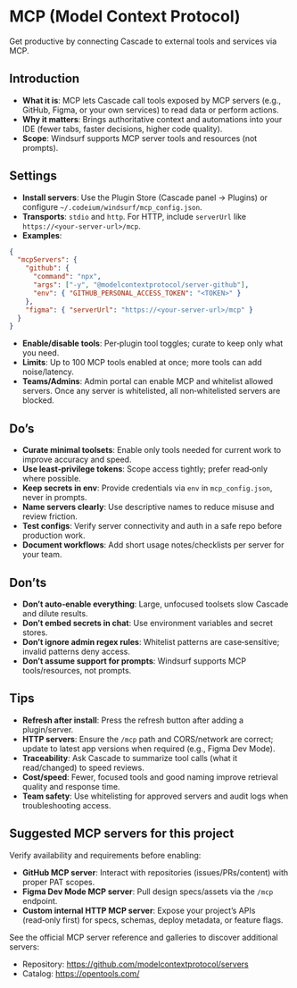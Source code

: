 # MCP (Model Context Protocol)

Get productive by connecting Cascade to external tools and services via MCP.

## Introduction
- **What it is**: MCP lets Cascade call tools exposed by MCP servers (e.g., GitHub, Figma, or your own services) to read data or perform actions.
- **Why it matters**: Brings authoritative context and automations into your IDE (fewer tabs, faster decisions, higher code quality).
- **Scope**: Windsurf supports MCP server tools and resources (not prompts).

## Settings
- **Install servers**: Use the Plugin Store (Cascade panel → Plugins) or configure `~/.codeium/windsurf/mcp_config.json`.
- **Transports**: `stdio` and `http`. For HTTP, include `serverUrl` like `https://<your-server-url>/mcp`.
- **Examples**:
```json
{
  "mcpServers": {
    "github": {
      "command": "npx",
      "args": ["-y", "@modelcontextprotocol/server-github"],
      "env": { "GITHUB_PERSONAL_ACCESS_TOKEN": "<TOKEN>" }
    },
    "figma": { "serverUrl": "https://<your-server-url>/mcp" }
  }
}
```
- **Enable/disable tools**: Per‑plugin tool toggles; curate to keep only what you need.
- **Limits**: Up to 100 MCP tools enabled at once; more tools can add noise/latency.
- **Teams/Admins**: Admin portal can enable MCP and whitelist allowed servers. Once any server is whitelisted, all non‑whitelisted servers are blocked.

## Do’s
- **Curate minimal toolsets**: Enable only tools needed for current work to improve accuracy and speed.
- **Use least‑privilege tokens**: Scope access tightly; prefer read‑only where possible.
- **Keep secrets in env**: Provide credentials via `env` in `mcp_config.json`, never in prompts.
- **Name servers clearly**: Use descriptive names to reduce misuse and review friction.
- **Test configs**: Verify server connectivity and auth in a safe repo before production work.
- **Document workflows**: Add short usage notes/checklists per server for your team.

## Don’ts
- **Don’t auto‑enable everything**: Large, unfocused toolsets slow Cascade and dilute results.
- **Don’t embed secrets in chat**: Use environment variables and secret stores.
- **Don’t ignore admin regex rules**: Whitelist patterns are case‑sensitive; invalid patterns deny access.
- **Don’t assume support for prompts**: Windsurf supports MCP tools/resources, not prompts.

## Tips
- **Refresh after install**: Press the refresh button after adding a plugin/server.
- **HTTP servers**: Ensure the `/mcp` path and CORS/network are correct; update to latest app versions when required (e.g., Figma Dev Mode).
- **Traceability**: Ask Cascade to summarize tool calls (what it read/changed) to speed reviews.
- **Cost/speed**: Fewer, focused tools and good naming improve retrieval quality and response time.
- **Team safety**: Use whitelisting for approved servers and audit logs when troubleshooting access.

## Suggested MCP servers for this project
Verify availability and requirements before enabling:
- **GitHub MCP server**: Interact with repositories (issues/PRs/content) with proper PAT scopes.
- **Figma Dev Mode MCP server**: Pull design specs/assets via the `/mcp` endpoint.
- **Custom internal HTTP MCP server**: Expose your project’s APIs (read‑only first) for specs, schemas, deploy metadata, or feature flags.

See the official MCP server reference and galleries to discover additional servers:
- Repository: https://github.com/modelcontextprotocol/servers
- Catalog: https://opentools.com/
